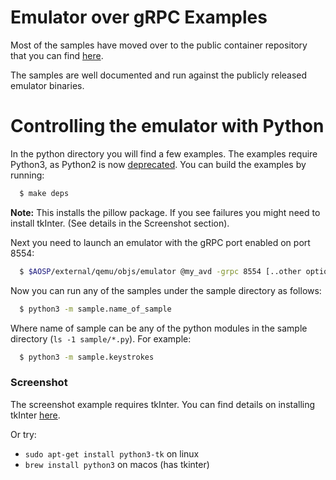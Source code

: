 Emulator over gRPC  Examples
============================

Most of the samples have moved over to the public container repository that you can find [here](https://github.com/google/android-emulator-container-scripts).

The samples are well documented and run against the publicly released emulator binaries.

# Controlling the emulator with Python

In the python directory you will find a few examples. The examples require Python3, as Python2 is now [deprecated](https://www.python.org/doc/sunset-python-2/). You can build the examples by running:

```sh
  $ make deps
```

**Note:** This installs the pillow package. If you see failures you might need
to install tkInter. (See details in the Screenshot section).

Next you need to launch an emulator with the gRPC port enabled on port 8554:

```sh
  $ $AOSP/external/qemu/objs/emulator @my_avd -grpc 8554 [..other options...]
```

Now you can run any of the samples under the sample directory as follows:

```sh
  $ python3 -m sample.name_of_sample
```

Where name of sample can be any of the python modules in the sample directory (`ls -1 sample/*.py`). For example:

```sh
  $ python3 -m sample.keystrokes
```

### Screenshot

The screenshot example requires tkInter. You can find details on installing tkInter [here](https://tkdocs.com/tutorial/install.html).

Or try:
- `sudo apt-get install python3-tk` on linux
- `brew install python3` on macos (has tkinter)
